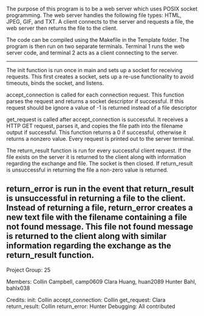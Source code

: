 The purpose of this program is to be a web server which uses POSIX socket programming. The web server handles the following file types: HTML, JPEG, GIF, and TXT. A client connects to the server and requests a file, the web server then returns the file to the client.

The code can be compiled using the Makefile in the Template folder. The program is then run on two separate terminals. Terminal 1 runs the web server code, and terminal 2 acts as a client connecting to the server.

---------------------------------------------------------------------------------------------
The init function is run once in main and sets up a socket for receiving requests. This first creates a socket, sets up a re-use functionality to avoid timeouts, binds the socket, and listens.

accept_connection is called for each connection request. This function parses the request and returns a socket descriptor if successful. If this request should be ignore a value of -1 is returned instead of a file descriptor

get_request is called after accept_connection is successful. It receives a HTTP GET request, parses it, and copies the file path into the filename output if successful. This function returns a 0 if successful, otherwise it returns a nonzero value. Every request is printed out to the server terminal.

The return_result function is run for every successful client request. If the file exists on the server it is returned to the client along with information regarding the exchange and file. The socket is then closed. If return_result is unsuccessful in returning the file a non-zero value is returned.

return_error is run in the event that return_result is unsuccessful in returning a file to the client. Instead of returning a file, return_error creates a new text file with the filename containing a file not found message. This file not found message is returned to the client along with similar information regarding the exchange as the return_result function.
---------------------------------------------------------------------------------------------

Project Group: 25

Members:
Collin Campbell, camp0609
Clara Huang, huan2089
Hunter Bahl, bahlx038

Credits:
init: Collin
accept_connection: Collin
get_request: Clara
return_result: Collin
return_error: Hunter
Debugging: All contributed
